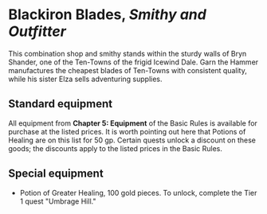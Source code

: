 # Blackiron Blades, _Smithy and Outfitter_
This combination shop and smithy stands within the sturdy walls of Bryn Shander, one of the Ten-Towns of the frigid Icewind Dale. Garn the Hammer manufactures the cheapest blades of Ten-Towns with consistent quality, while his sister Elza sells adventuring supplies.  

## Standard equipment  
All equipment from **Chapter 5: Equipment** of the Basic Rules is available for purchase at the listed prices. It is worth pointing out here that Potions of Healing are on this list for 50 gp. Certain quests unlock a discount on these goods; the discounts apply to the listed prices in the Basic Rules.

## Special equipment  
- Potion of Greater Healing, 100 gold pieces. To unlock, complete the Tier 1 quest "Umbrage Hill."